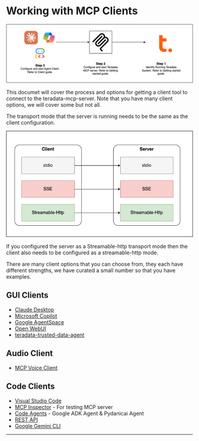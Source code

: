 # Working with MCP Clients

![Getting Started](../media/MCP-quickstart.png)

This documet will cover the process and options for getting a client tool to connect to the teradata-mcp-server.  Note that you have many client options, we will cover some but not all.

The transport mode that the server is running needs to be the same as the client configuration.

![Client Server](../media/clientServer.png)

If you configured the server as a Streamable-http transport mode then the client also needs to be configured as a streamable-http mode.

There are many client options that you can choose from, they each have different strengths, we have curated a small number so that you have examples.

## GUI Clients

- [Claude Desktop](./Claude_desktop.md)
- [Microsoft Copilot](./Microsoft_copilot.md)
- [Google AgentSpace](./Google_agentspace.md)
- [Open WebUI](./Open_WebUI.md)
- [teradata-trusted-data-agent](https://github.com/rgeissen/teradata-trusted-data-agent)

## Audio Client
- [MCP Voice Client](../../test/MCP_VoiceClient/README.md)

## Code Clients
- [Visual Studio Code](./Visual_Studio_Code.md)
- [MCP Inspector](./MCP_Inspector.md) - For testing MCP server
- [Code Agents](./Code_Agents.md) - Google ADK Agent & Pydanicai Agent
- [REST API](./Rest_API.md)
- [Google Gemini CLI](./Google_Gemini_CLI.md)





---------------------------------------------------------------------


